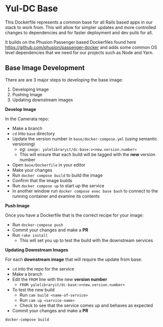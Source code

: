 # Yul-DC Base

This Dockerfile represents a common base for all Rails based apps in our stack to work from.  This will allow for 
simpler updates and more controlled changes to dependencies and for faster deployment and dev pulls for all.

It builds on the Phusion Passenger based Dockerfiles found here https://github.com/phusion/passenger-docker and 
adds some common OS level dependencies that we need for our projects such as Node and Yarn.

## Base Image Development

There are are 3 major steps to developing the base image:
1) Developing Image
2) Pushing Image
3) Updating downstream images

**Develop Image**

In the Camerata repo:

- Make a branch
- `cd` into `base` directory
- Update the version number in `base/docker-compose.yml` (using semantic versioning)
    - *eg*: `image: yalelibraryit/dc-base:v<new.version.number>`
    - This will ensure that each build will be tagged with the **new** version number
- Open `base/Dockerfile` in your editor
- Make your changes
- Run `docker compose build` to build the image
- Confirm that the image builds
- Run `docker compose up` to start up the service
- In another window run `docker compose exec base bash` to connect to the running container and examine its contents

**Push Image**

Once you have a Dockerfile that is the correct recipe for your image:
- Run `docker-compose push`
- Commit your changes and make a **PR**
- Run `rake install`
    - This will set you up to test the build with the downstream services

**Updating Downstream Images**

For each **downstream image** that will require the update from base:
- `cd` into the repo for the service
- Make a branch
- Edit the `FROM` line with the new **version number**
    - `FROM yalelibraryit/dc-base:v<new.version.number>`
- To test the new build
    - Run `cam build <name-of-service>`
    - Run `cam up <service-name>`
    - Check to see that the service comes up and behaves as expected
- Commit your changes and make a **PR**

```bash	
docker-compose build	
```
